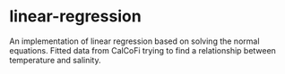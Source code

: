 # linear-regression
An implementation of linear regression based on solving the normal equations. Fitted data from CalCoFi trying to find a relationship between temperature and salinity.
